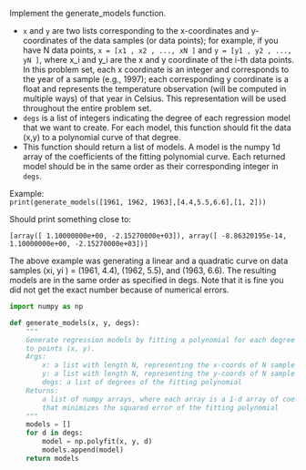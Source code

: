 Implement the generate_models function.

* ```x``` and ```y``` are two lists corresponding to the x-coordinates and y-coordinates of the data samples (or data points); for example, if you have N data points, ```x = [x1 , x2 , ..., xN ]``` and ```y = [y1 , y2 , ..., yN ]```, where x_i and y_i are the x and y coordinate of the i-th data points. In this problem set, each x coordinate is an integer and corresponds to the year of a sample (e.g., 1997); each corresponding y coordinate is a float and represents the temperature observation (will be computed in multiple ways) of that year in Celsius. This representation will be used throughout the entire problem set.
*  ```degs``` is a list of integers indicating the degree of each regression model that we want to create. For each model, this function should fit the data (x,y) to a polynomial curve of that degree.
* This function should return a list of models. A model is the numpy 1d array of the coefficients of the fitting polynomial curve. Each returned model should be in the same order as their corresponding integer in ```degs```.

Example:  
```print(generate_models([1961, 1962, 1963],[4.4,5.5,6.6],[1, 2]))```
    
Should print something close to:

```[array([ 1.10000000e+00, -2.15270000e+03]), array([ -8.86320195e-14, 1.10000000e+00, -2.15270000e+03])]```  

The above example was generating a linear and a quadratic curve on data samples (xi, yi ) = (1961, 4.4), (1962, 5.5), and (1963, 6.6). The resulting models are in the same order as specified in degs. Note that it is fine you did not get the exact number because of numerical errors.
```py
import numpy as np

def generate_models(x, y, degs):
    """
    Generate regression models by fitting a polynomial for each degree in degs
    to points (x, y).
    Args:
        x: a list with length N, representing the x-coords of N sample points
        y: a list with length N, representing the y-coords of N sample points
        degs: a list of degrees of the fitting polynomial
    Returns:
        a list of numpy arrays, where each array is a 1-d array of coefficients
        that minimizes the squared error of the fitting polynomial
    """
    models = []
    for d in degs:
        model = np.polyfit(x, y, d)
        models.append(model)
    return models
```
